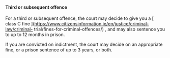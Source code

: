 ####  **Third or subsequent offence**

For a third or subsequent offence, the court may decide to give you a [ class
C fine ](https://www.citizensinformation.ie/en/justice/criminal-law/criminal-
trial/fines-for-criminal-offences/) , and may also sentence you to up to 12
months in prison.

If you are convicted on indictment, the court may decide on an appropriate
fine, or a prison sentence of up to 3 years, or both.
